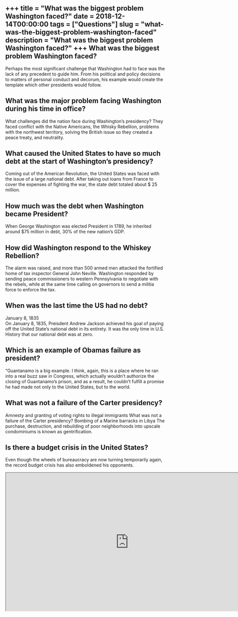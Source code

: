 +++
title = "What was the biggest problem Washington faced?"
date = 2018-12-14T00:00:00
tags = ["Questions"]
slug = "what-was-the-biggest-problem-washington-faced"
description = "What was the biggest problem Washington faced?"
+++
What was the biggest problem Washington faced?
----------------------------------------------

Perhaps the most significant challenge that Washington had to face was the lack of any precedent to guide him. From his political and policy decisions to matters of personal conduct and decorum, his example would create the template which other presidents would follow.

What was the major problem facing Washington during his time in office?
-----------------------------------------------------------------------

What challenges did the nation face during Washington’s presidency? They faced conflict with the Native Americans, the Whisky Rebellion, problems with the northwest territory, solving the British issue so they created a peace treaty, and neutrality.

What caused the United States to have so much debt at the start of Washington’s presidency?
-------------------------------------------------------------------------------------------

Coming out of the American Revolution, the United States was faced with the issue of a large national debt. After taking out loans from France to cover the expenses of fighting the war, the state debt totaled about $ 25 million.

How much was the debt when Washington became President?
-------------------------------------------------------

When George Washington was elected President in 1789, he inherited around $75 million in debt, 30% of the new nation’s GDP.

How did Washington respond to the Whiskey Rebellion?
----------------------------------------------------

The alarm was raised, and more than 500 armed men attacked the fortified home of tax inspector General John Neville. Washington responded by sending peace commissioners to western Pennsylvania to negotiate with the rebels, while at the same time calling on governors to send a militia force to enforce the tax.

When was the last time the US had no debt?
------------------------------------------

January 8, 1835  
On January 8, 1835, Preisdent Andrew Jackson achieved his goal of paying off the United State’s national debt in its entirety. It was the only time in U.S. History that our national debt was at zero.

Which is an example of Obamas failure as president?
---------------------------------------------------

“Guantanamo is a big example. I think, again, this is a place where he ran into a real buzz saw in Congress, which actually wouldn’t authorize the closing of Guantanamo’s prison, and as a result, he couldn’t fulfill a promise he had made not only to the United States, but to the world.

What was not a failure of the Carter presidency?
------------------------------------------------

Amnesty and granting of voting rights to illegal immigrants What was not a failure of the Carter presidency? Bombing of a Marine barracks in Libya The purchase, destruction, and rebuilding of poor neighborhoods into upscale condominiums is known as gentrification.

Is there a budget crisis in the United States?
----------------------------------------------

Even though the wheels of bureaucracy are now turning temporarily again, the record budget crisis has also emboldened his opponents.

<iframe allow="accelerometer; autoplay; clipboard-write; encrypted-media; gyroscope; picture-in-picture" allowfullscreen="" class="__youtube_prefs__  epyt-is-override  no-lazyload" data-no-lazy="1" data-origheight="433" data-origwidth="770" data-skipgform_ajax_framebjll="" height="433" id="_ytid_38114" loading="lazy" src="https://www.youtube.com/embed/XA88c6CaWs0?enablejsapi=1&autoplay=0&cc_load_policy=0&cc_lang_pref=&iv_load_policy=1&loop=0&modestbranding=0&rel=1&fs=1&playsinline=0&autohide=2&theme=dark&color=red&controls=1&" title="YouTube player" width="770"></iframe>